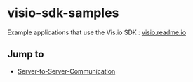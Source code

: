 # visio-sdk-samples
Example applications that use the Vis.io SDK : [visio.readme.io](https://visio.readme.io)

## Jump to

- [Server-to-Server-Communication](https://github.com/GoVisio/visio-sdk-samples/tree/master/Server-to-Server-Communication)
